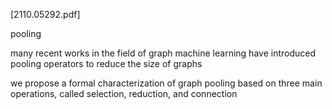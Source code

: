 [2110.05292.pdf]

pooling


many recent works in the field of graph machine learning have introduced pooling operators to reduce the size of graphs

we propose a formal characterization of graph pooling based on three main operations, called selection, reduction, and connection
